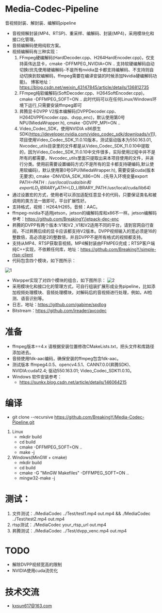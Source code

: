 # Media-Codec-Pipeline
音视频封装、解封装、编解码pipeline

* 音视频解封装(MP4、RTSP)、重采样、编解码、封装(MP4)，采用模块化和接口化管理。
* 音频编解码使用纯软方案。
* 视频编解码有三种实现：
  1. FFmpeg硬编解码(HardDecoder.cpp、H264HardEncoder.cpp)，仅支持英伟达显卡，cmake -DFFMPEG_NVIDIA=ON .. 支持软硬编解码自动切换(优先使用硬编解码-不是所有nvidia显卡都支持编解码、不支持则自动切换到软编解码，ffmpeg需要在编译安装的时候添加Nvidia硬编解码功能)。 博客地址：https://blog.csdn.net/weixin_43147845/article/details/136812735
  2. FFmpeg纯软编解码(SoftDecoder.cpp、H264SoftEncoder.cpp)，cmake -DFFMPEG_SOFT=ON .. 此时代码可以在任何Linux/Windows环境下运行,只需要安装ffmpeg即可
  3. 昇腾显卡DVPP V2版本编解码(DVPPDecoder.cpp、H264DVPPEncoder.cpp、dvpp_enc)，默认使用第0号NPU(MiedaWrapper.h), cmake -DDVPP_MPI=ON ..
  4. Video_Codec_SDK，使用NVIDIA x86原生SDK(https://developer.nvidia.com/video_codec_sdk/downloads/v11), 项目使用Video_Codec_SDK_11.0.10版本，测试驱动版本为550.163.01, Nvcodec_utils目录里的文件都是从Video_Codec_SDK_11.0.10中提取的，因为Video_Codec_SDK_11.0.10中文件很多，实际使用过程中并不是所有的都需要，Nvcodec_utils里面只提取出来本项目使用的文件，并进行分类。使用前需要设置编码方式(不是所有的显卡都支持硬编码,默认使用软编码)，默认使用第0号GPU(MiedaWrapper.h), 需要安装cuda(版本无要求), cmake -DNVIDIA_SDK_X86=ON ..(先导入环境变量export PATH=$PATH:/usr/local/cuda/bin和export LD_LIBRARY_PATH=$LD_LIBRARY_PATH:/usr/local/cuda/lib64)
* 通过设置宏的方式，使用者可以添加适配任意显卡的代码，只要保证类名和被调用的类方法一致即可，平台扩展性好。
* 支持格式，视频：H264/H265，音频：AAC。
* ffmpeg-nvidia不适用jetson，jetson的编解码库和x86不一样。jetson编解码参考：https://github.com/BreakingY/jetpack-dec-enc
* 昇腾的DVPP有两个版本:V1和V2 ,V1和V2适用不同的平台，请到官网自行查阅，不过昇腾后续的显卡应该都支持V2版本。DVPP视频输入的宽必须是16的整数倍，高必须是2的整数倍，并且DVPP不是所有格式的视频都支持。
* 支持从MP4、RTSP获取音视频。MP4解封装由FFMPEG完成；RTSP客户端纯C++实现，不依赖任何库，地址：https://github.com/BreakingY/simple-rtsp-client
* 代码包含四个模块，如下图所示：

![1](https://github.com/user-attachments/assets/2dee0b7c-46c1-4161-9de9-3b0c7f270fc7)
* Warpper实现了对四个模块的组合，如下图所示：
![2](https://github.com/user-attachments/assets/39082b4c-cba7-421d-b47e-e319c0d6a10b)
* 采用模块化和接口化的管理方式，可自行组装扩展形成业务pipeline，比如添加视频处理模块、音频处理模块，对解码后的音视频进行处理，例如，AI检测、语音识别等。
* 日志，地址：https://github.com/gabime/spdlog
* Bitstream：https://github.com/ireader/avcodec

# 准备
* ffmpeg版本==4.x 请根据安装位置修改CMakeLists.txt，把头文件和库路径添加进去。
* 音频使用fdk-aac编码，确保安装的ffmpeg包含fdk-aac。
* 测试版本 ffmpeg4.0.5、opencv4.5.1、CANN7.0.0(昇腾SDK)、NVIDIA:cuda12.4; 驱动550.163.01; Video_Codec_SDK11.0.10。
* Windows 软件安装参考：
  * https://sunkx.blog.csdn.net/article/details/146064215

# 编译
* git clone --recursive https://github.com/BreakingY/Media-Codec-Pipeline.git
1. Linux
   * mkdir build
   * cd build
   * cmake -DFFMPEG_SOFT=ON ..
   * make -j
2. Windows(MinGW + cmake)
   * mkdir build
   * cd build
   * cmake -G "MinGW Makefiles" -DFFMPEG_SOFT=ON ..
   * mingw32-make -j
# 测试：
1. 文件测试：./MediaCodec ../Test/test1.mp4 out.mp4 && ./MediaCodec ../Test/test2.mp4 out.mp4
2. rtsp测试：./MediaCodec your_rtsp_url out.mp4
3. 昇腾测试：./MediaCodec ../Test/dvpp_venc.mp4 out.mp4

# TODO
* 解除DVPP视频宽高的限制
* NVIDIA使用cuda流优化

# 技术交流
* kxsun617@163.com


